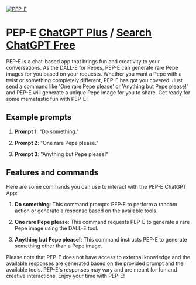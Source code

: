 
[![PEP-E](https://files.oaiusercontent.com/file-jwt2XHpgrPv0pGfplGUJcnHI?se=2123-10-16T20%3A21%3A08Z&sp=r&sv=2021-08-06&sr=b&rscc=max-age%3D31536000%2C%20immutable&rscd=attachment%3B%20filename%3D20ebc3cf-f742-4c28-86f6-68837574f833.png&sig=hpivjl/sdRnGfuS1Bn/xfEzb7Doyg7UkEx6lC0M/UUw%3D)](https://chat.openai.com/g/g-Nx1XkpBdZ-pep-e)

# PEP-E [ChatGPT Plus](https://chat.openai.com/g/g-Nx1XkpBdZ-pep-e) / [Search ChatGPT Free](https://gptcall.net/index.html#/?search=PEP-E)

PEP-E is a chat-based app that brings fun and creativity to your conversations. As the DALL-E for Pepes, PEP-E can generate rare Pepe images for you based on your requests. Whether you want a Pepe with a twist or something completely different, PEP-E has got you covered. Just send a command like 'One rare Pepe please' or 'Anything but Pepe please!' and PEP-E will generate a unique Pepe image for you to share. Get ready for some memetastic fun with PEP-E!

## Example prompts

1. **Prompt 1**: "Do something."

2. **Prompt 2**: "One rare Pepe please."

3. **Prompt 3**: "Anything but Pepe please!"

## Features and commands

Here are some commands you can use to interact with the PEP-E ChatGPT App:

1. **Do something**: This command prompts PEP-E to perform a random action or generate a response based on the available tools.

2. **One rare Pepe please**: This command requests PEP-E to generate a rare Pepe image using the DALL-E tool.

3. **Anything but Pepe please!**: This command instructs PEP-E to generate something other than a Pepe image.

Please note that PEP-E does not have access to external knowledge and the available responses are generated based on the provided prompt and the available tools. PEP-E's responses may vary and are meant for fun and creative interactions. Enjoy your time with PEP-E!


